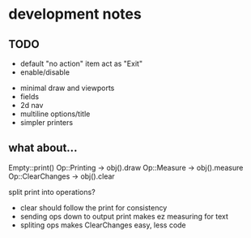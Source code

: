 # development notes

## TODO

+ default "no action" item act as "Exit"
+ enable/disable
- minimal draw and viewports
- fields
- 2d nav
- multiline options/title
- simpler printers

## what about...

Empty::print<Op>()
  Op::Printing     -> obj().draw
  Op::Measure      -> obj().measure
  Op::ClearChanges -> obj().clear

split print into operations?
- clear should follow the print for consistency
- sending ops down to output print makes ez measuring for text
- spliting ops makes ClearChanges easy, less code
